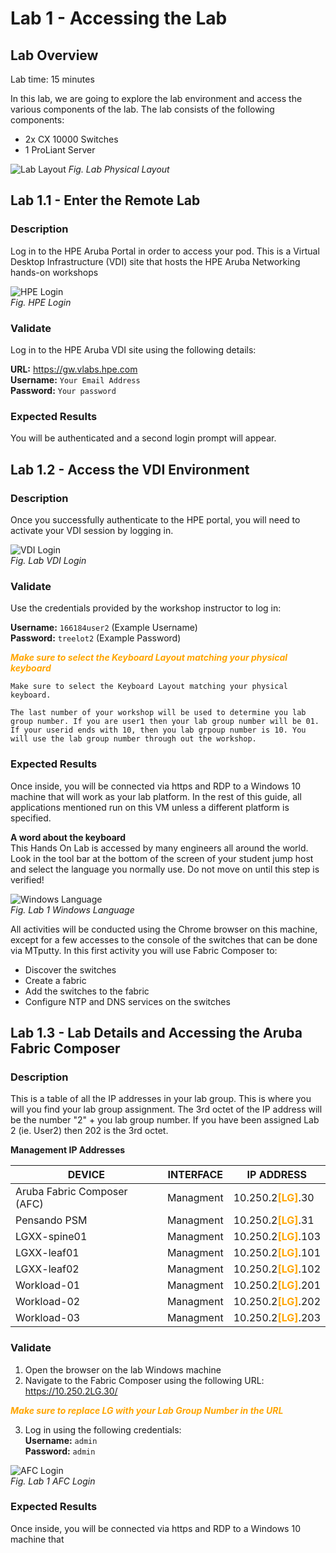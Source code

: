 # Lab 1 - Accessing the Lab

## Lab Overview

Lab time:  15 minutes

In this lab, we are going to explore the lab environment and access the various components of the lab.  The lab consists of the following components:
* 2x CX 10000 Switches
* 1 ProLiant Server

![Lab Layout](images/lab1-lab-layout.png)
_Fig. Lab Physical Layout_

## Lab 1.1 - Enter the Remote Lab

### Description
Log in to the HPE Aruba Portal in order to access your pod.  This is a Virtual Desktop Infrastructure (VDI) site that hosts the HPE Aruba Networking hands-on workshops

![HPE Login](images/lab1-login-hpe.png)  
_Fig. HPE Login_

### Validate
Log in to the HPE Aruba VDI site using the following details:

**URL:**  https://gw.vlabs.hpe.com  
**Username:**  ``Your Email Address``  
**Password:**  ``Your password``    

### Expected Results
You will be authenticated and a second login prompt will appear.


## Lab 1.2 - Access the VDI Environment

### Description
Once you successfully authenticate to the HPE portal, you will need to activate your VDI session by logging in.  


![VDI Login](images/lab1-login-vdi.png)  
_Fig. Lab VDI Login_

### Validate
Use the credentials provided by the workshop instructor to log in:

**Username:**  ``166184user2``  (Example Username)  
**Password:**  ``treelot2``  (Example Password)  

<span style="color:orange">***Make sure to select the Keyboard Layout matching your physical keyboard***</span>

```{note}
Make sure to select the Keyboard Layout matching your physical keyboard.
```

```{note}
The last number of your workshop will be used to determine you lab group number. If you are user1 then your lab group number will be 01. If your userid ends with 10, then you lab grpoup number is 10. You will use the lab group number through out the workshop.
```

### Expected Results

Once inside, you will be connected via https and RDP to a Windows 10 machine that will work as your lab platform. In the rest of this guide, all applications mentioned run on this VM unless a different platform is specified.


<b>A word about the keyboard</b>  
This Hands On Lab is accessed by many engineers all around the world. Look in the tool bar at the bottom of the screen of your student jump host and select the language you normally use. Do not move on until this step is verified!

![Windows Language](images/lab1-windows-language.png)  
_Fig. Lab 1 Windows Language_  

All activities will be conducted using the Chrome browser on this machine, except for a few accesses to the console of the switches that can be done via MTputty. In this first activity you will use Fabric Composer to:  
* Discover the switches
* Create a fabric
* Add the switches to the fabric
* Configure NTP and DNS services on the switches  


## Lab 1.3 - Lab Details and Accessing the Aruba Fabric Composer

### Description
This is a table of all the IP addresses in your lab group. This is where you will you find your lab group assignment. The 3rd octet of the IP address will be the number "2" + you lab group number. If you have been assigned Lab 2 (ie. User2) then 202 is the 3rd octet.

<b>Management IP Addresses</b>

| DEVICE    | INTERFACE | IP ADDRESS  |  
| -------- | ------- | ------- |
| Aruba Fabric Composer (AFC) | Managment | 10.250.2<span style="color:orange">**[LG]**</span>.30 |
| Pensando PSM | Managment | 10.250.2<span style="color:orange">**[LG]**</span>.31 |
| LGXX-spine01 | Managment | 10.250.2<span style="color:orange">**[LG]**</span>.103 |
| LGXX-leaf01 | Managment | 10.250.2<span style="color:orange">**[LG]**</span>.101 |
| LGXX-leaf02 | Managment | 10.250.2<span style="color:orange">**[LG]**</span>.102 |
| Workload-01 | Managment | 10.250.2<span style="color:orange">**[LG]**</span>.201 |
| Workload-02 | Managment | 10.250.2<span style="color:orange">**[LG]**</span>.202 |
| Workload-03 | Managment | 10.250.2<span style="color:orange">**[LG]**</span>.203 |



### Validate
1. Open the browser on the lab Windows machine
2. Navigate to the Fabric Composer using the following URL:  https://10.250.2LG.30/

<span style="color:orange">***Make sure to replace LG with your Lab Group Number in the URL***</span>  

3. Log in using the following credentials:  
**Username:**  ``admin``  
**Password:**  ``admin``  


![AFC Login](images/lab1-afc-login.png)  
_Fig. Lab 1 AFC Login_


### Expected Results

Once inside, you will be connected via https and RDP to a Windows 10 machine that  